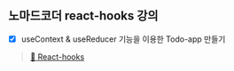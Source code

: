 ## 노마드코더 react-hooks 강의
- [x] useContext & useReducer 기능을 이용한 Todo-app 만들기

> [💾 React-hooks](https://velog.io/@fromzoo/React-hooks)
